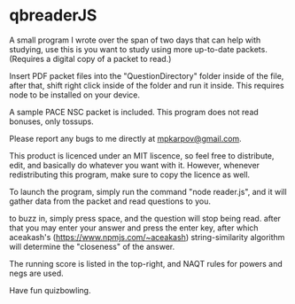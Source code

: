 # qbreaderJS
A small program I wrote over the span of two days that can help with studying, use this is you want to study using more up-to-date packets. (Requires a digital copy of a packet to read.)

Insert PDF packet files into the "QuestionDirectory" folder inside of the file, after that, shift right click inside of the folder and run it inside. This requires node to be installed on your device.

A sample PACE NSC packet is included. This program does not read bonuses, only tossups.

Please report any bugs to me directly at mpkarpov@gmail.com.

This product is licenced under an MIT liscence, so feel free to distribute, edit, and basically do whatever you want with it. However, whenever redistributing this program, make sure to copy the licence as well.

To launch the program, simply run the command "node reader.js", and it will gather data from the packet and read questions to you.

to buzz in, simply press space, and the question will stop being read. after that you may enter your answer and press the enter key, after which aceakash's (https://www.npmjs.com/~aceakash) string-similarity algorithm will determine the "closeness" of the answer.

The running score is listed in the top-right, and NAQT rules for powers and negs are used.

Have fun quizbowling.
